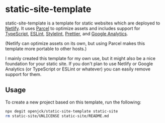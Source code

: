 # static-site-template

static-site-template is a template for static websites which are deployed to
[Netlify](https://www.netlify.com/). It uses
[Parcel](https://github.com/parcel-bundler/parcel) to optimize assets and
includes support for [TypeScript](https://github.com/microsoft/TypeScript),
[ESLint](https://github.com/eslint/eslint),
[Stylelint](https://github.com/stylelint/stylelint),
[Prettier](https://github.com/prettier/prettier), and
[Google Analytics](https://marketingplatform.google.com/about/analytics/).

(Netlify can optimize assets on its own, but using Parcel makes this template
more portable to other hosts.)

I mainly created this template for my own use, but it might also be a nice
foundation for your static site. If you don't plan to use Netlify or Google
Analytics (or TypeScript or ESLint or whatever) you can easily remove support
for them.

## Usage

To create a new project based on this template, run the following:

```sh
npx degit openjck/static-site-template static-site
rm static-site/UNLICENSE static-site/README.md
```
